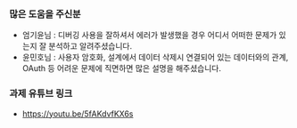 ### 많은 도움을 주신분
- 엄기윤님 : 디버깅 사용을 잘하셔서 에러가 발생했을 경우 어디서 어떠한 문제가 있는지 잘 분석하고 알려주셨습니다.
- 윤민호님 : 사용자 암호화, 설계에서 데이터 삭제시 연결되어 있는 데이터와의 관계, OAuth 등 어려운 문제에 직면하면 많은 설명을 해주셨습니다.

### 과제 유튜브 링크
- https://youtu.be/5fAKdvfKX6s